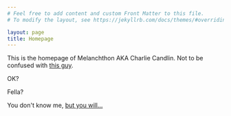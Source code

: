 ```yaml
---
# Feel free to add content and custom Front Matter to this file.
# To modify the layout, see https://jekyllrb.com/docs/themes/#overriding-theme-defaults

layout: page
title: Homepage
---
```


This is the homepage of Melanchthon AKA Charlie Candlin. Not to be confused with [this guy](https://melanchthon.com).

OK?

Fella?

You don't know me, [but you will...](/about/)
